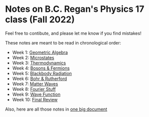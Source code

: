 # Notes on B.C. Regan's Physics 17 class (Fall 2022)

Feel free to contibute, and please let me know if you find mistakes!

These notes are meant to be read in chronological order:
* Week 1: [Geometric Algebra](geometric_algebra.pdf)
* Week 2: [Microstates](microstates.pdf)
* Week 3: [Thermodynamics](thermodynamics.pdf)
* Week 4: [Bosons & Fermions](bosons_and_fermions.pdf)
* Week 5: [Blackbody Radiation](blackbody_radiation.pdf)
* Week 6: [Bohr & Rutherford](bohr_and_rutherford.pdf)
* Week 7: [Matter Waves](matter_waves.pdf)
* Week 8: [Fourier Stuff](fourier_stuff.pdf)
* Week 9: [Wave Function](wave_function.pdf)
* Week 10: [Final Review](review.pdf)

Also, here are all those notes in [one big document](physics17.pdf)
